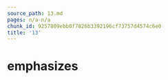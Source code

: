 ```yaml
---
source_path: 13.md
pages: n/a-n/a
chunk_id: 9257809ebb0f7826b3392196cf73757d4574c6e0
title: '13'
---
```

# emphasizes
